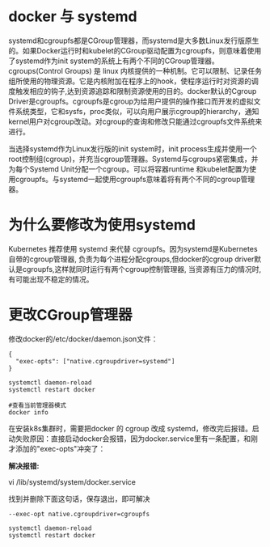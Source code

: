 # docker 与 systemd


systemd和cgroupfs都是CGroup管理器，而systemd是大多数Linux发行版原生的。如果Docker运行时和kubelet的CGroup驱动配置为cgroupfs，则意味着使用了systemd作为init system的系统上有两个不同的CGroup管理器。cgroups(Control Groups) 是 linux 内核提供的一种机制。它可以限制、记录任务组所使用的物理资源。它是内核附加在程序上的hook，使程序运行时对资源的调度触发相应的钩子,达到资源追踪和限制资源使用的目的。docker默认的Cgroup Driver是cgroupfs。cgroupfs是cgroup为给用户提供的操作接口而开发的虚拟文件系统类型，它和sysfs，proc类似，可以向用户展示cgroup的hierarchy，通知kernel用户对cgroup改动。对cgroup的查询和修改只能通过cgroupfs文件系统来进行。

当选择systemd作为Linux发行版的init system时，init process生成并使用一个root控制组(cgroup)，并充当cgroup管理器。Systemd与cgroups紧密集成，并为每个Systemd Unit分配一个cgroup。可以将容器runtime 和kubelet配置为使用cgroupfs。与systemd一起使用cgroupfs意味着将有两个不同的cgroup管理器。


# 为什么要修改为使用systemd

Kubernetes 推荐使用 systemd 来代替 cgroupfs。因为systemd是Kubernetes自带的cgroup管理器, 负责为每个进程分配cgroups,但docker的cgroup driver默认是cgroupfs,这样就同时运行有两个cgroup控制管理器,
当资源有压力的情况时,有可能出现不稳定的情况。

# 更改CGroup管理器

修改docker的/etc/docker/daemon.json文件：

```
{
  "exec-opts": ["native.cgroupdriver=systemd"]
}
```

```
systemctl daemon-reload
systemctl restart docker

#查看当前管理器模式
docker info
```


在安装k8s集群时，需要把docker 的 cgroup 改成 systemd，修改完后报错。启动失败原因：直接启动docker会报错，因为docker.service里有一条配置，和刚才添加的"exec-opts"冲突了：


**解决报错:**

vi /lib/systemd/system/docker.service

找到并删除下面这句话，保存退出，即可解决

```
--exec-opt native.cgroupdriver=cgroupfs
```

```
systemctl daemon-reload
systemctl restart docker
```